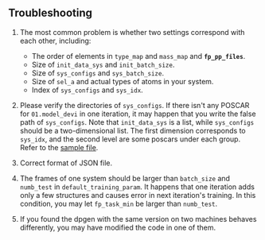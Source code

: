 ## Troubleshooting
1. The most common problem is whether two settings correspond with each other, including:
    - The order of elements in `type_map` and `mass_map` and **`fp_pp_files`**.
    - Size of `init_data_sys` and `init_batch_size`.
    - Size of `sys_configs` and `sys_batch_size`.
    - Size of `sel_a` and actual types of atoms in your system.
    - Index of `sys_configs` and `sys_idx`.

2. Please verify the directories of `sys_configs`. If there isn't any POSCAR for `01.model_devi` in one iteration, it may happen that you write the false path of `sys_configs`. Note that `init_data_sys` is a list, while `sys_configs` should be a two-dimensional list. The first dimension corresponds to `sys_idx`, and the second level are some poscars under each group. Refer to the [sample file](https://github.com/deepmodeling/dpgen/blob/master/examples/run/dp2.x-lammps-vasp/param_CH4_deepmd-kit-2.0.1.json ). 

3. Correct format of JSON file.

4. The frames of one system should be larger than `batch_size` and `numb_test` in `default_training_param`. It happens that one iteration adds only a few structures and causes error in next iteration's training. In this condition, you may let `fp_task_min` be larger than `numb_test`.

5. If you found the dpgen with the same version on two machines behaves differently, you may have modified the code in one of them.

